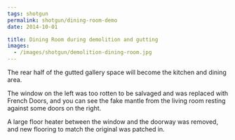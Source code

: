 ```yaml
---
tags: shotgun
permalink: shotgun/dining-room-demo
date: 2014-10-01

title: Dining Room during demolition and gutting
images:
  - /images/shotgun/demolition-dining-room.jpg
---
```

The rear half of the gutted gallery space will become the kitchen and dining area.

The window on the left was too rotten to be salvaged and was replaced with French Doors, and you can see the fake mantle from the living room resting against some doors on the right.

A large floor heater between the window and the doorway was removed, and new flooring to match the original was patched in.